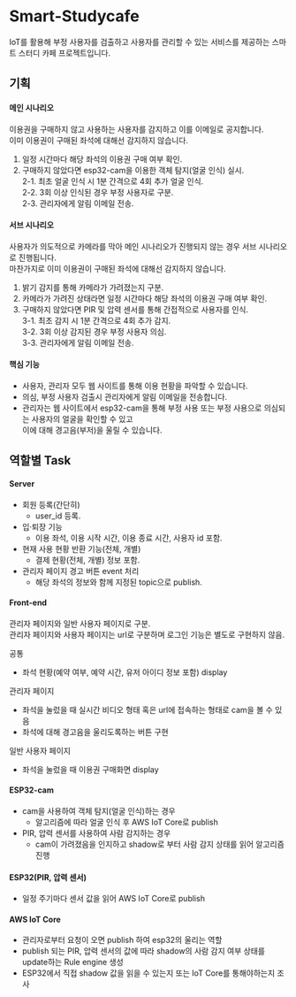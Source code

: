 # Smart-Studycafe
IoT를 활용해 부정 사용자를 검출하고 사용자를 관리할 수 있는 서비스를 제공하는 스마트 스터디 카페 프로젝트입니다.   
## 기획
#### 메인 시나리오   
이용권을 구매하지 않고 사용하는 사용자를 감지하고 이를 이메일로 공지합니다.   
이미 이용권이 구매된 좌석에 대해선 감지하지 않습니다.   
1. 일정 시간마다 해당 좌석의 이용권 구매 여부 확인.
2. 구매하지 않았다면 esp32-cam을 이용한 객체 탐지(얼굴 인식) 실시.   
2-1. 최초 얼굴 인식 시 1분 간격으로 4회 추가 얼굴 인식.   
2-2. 3회 이상 인식된 경우 부정 사용자로 구분.   
2-3. 관리자에게 알림 이메일 전송.
   
#### 서브 시나리오 
사용자가 의도적으로 카메라를 막아 메인 시나리오가 진행되지 않는 경우 서브 시나리오로 진행됩니다.   
마찬가지로 이미 이용권이 구매된 좌석에 대해선 감지하지 않습니다.   
1. 밝기 감지를 통해 카메라가 가려졌는지 구분.
2. 카메라가 가려진 상태라면 일정 시간마다 해당 좌석의 이용권 구매 여부 확인.
3. 구매하지 않았다면 PIR 및 압력 센서를 통해 간접적으로 사용자를 인식.   
3-1. 최초 감지 시 1분 간격으로 4회 추가 감지.   
3-2. 3회 이상 감지된 경우 부정 사용자 의심.  
3-3. 관리자에게 알림 이메일 전송.

#### 핵심 기능
* 사용자, 관리자 모두 웹 사이트를 통해 이용 현황을 파악할 수 있습니다.
* 의심, 부정 사용자 검출시 관리자에게 알림 이메일을 전송합니다.
* 관리자는 웹 사이트에서 esp32-cam을 통해 부정 사용 또는 부정 사용으로 의심되는 사용자의 얼굴을 확인할 수 있고   
  이에 대해 경고음(부저)을 울릴 수 있습니다.

## 역할별 Task
#### Server
* 회원 등록(간단히)
  * user_id 등록.
* 입·퇴장 기능
  * 이용 좌석, 이용 시작 시간, 이용 종료 시간, 사용자 id 포함.
* 현재 사용 현황 반환 기능(전체, 개별)
  * 결제 현황(전체, 개별) 정보 포함.
* 관리자 페이지 경고 버튼 event 처리
  * 해당 좌석의 정보와 함께 지정된 topic으로 publish.

#### Front-end
관리자 페이지와 일반 사용자 페이지로 구분.   
관리자 페이지와 사용자 페이지는 url로 구분하며 로그인 기능은 별도로 구현하지 않음.   

공통
* 좌석 현황(예약 여부, 예약 시간, 유저 아이디 정보 포함) display
  
관리자 페이지
* 좌석을 눌렀을 때 실시간 비디오 형태 혹은 url에 접속하는 형태로 cam을 볼 수 있음
* 좌석에 대해 경고음을 울리도록하는 버튼 구현
  
일반 사용자 페이지
* 좌석을 눌렀을 때 이용권 구매화면 display

#### ESP32-cam
* cam을 사용하여 객체 탐지(얼굴 인식)하는 경우
  * 알고리즘에 따라 얼굴 인식 후 AWS IoT Core로 publish
* PIR, 압력 센서를 사용하여 사람 감지하는 경우
  * cam이 가려졌음을 인지하고 shadow로 부터 사람 감지 상태를 읽어 알고리즘 진행

#### ESP32(PIR, 압력 센서)
* 일정 주기마다 센서 값을 읽어 AWS IoT Core로 publish
  
#### AWS IoT Core
* 관리자로부터 요청이 오면 publish 하여 esp32의 울리는 역할
* publish 되는 PIR, 압력 센서의 값에 따라 shadow의 사람 감지 여부 상태를 update하는 Rule engine 생성
* ESP32에서 직접 shadow 값을 읽을 수 있는지 또는 IoT Core를 통해야하는지 조사 